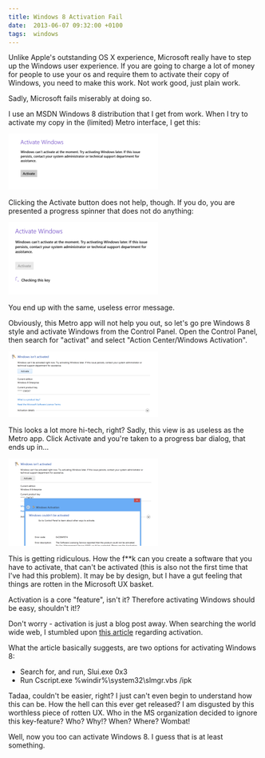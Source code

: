 ```yaml
---
title: Windows 8 Activation Fail
date:  2013-06-07 09:32:00 +0100
tags:  windows
---
```


Unlike Apple's outstanding OS X experience, Microsoft really have to step up the
Windows user experience. If you are going to charge a lot of money for people to
use your os and require them to activate their copy of Windows, you need to make
this work. Not work good, just plain work.

Sadly, Microsoft fails miserably at doing so.

I use an MSDN Windows 8 distribution that I get from work. When I try to activate
my copy in the (limited) Metro interface, I get this:

!["Windows can't activate at the moment" screen.](/assets/blog/2013-06-07-windows-1.png)

Clicking the Activate button does not help, though. If you do, you are presented
a progress spinner that does not do anything:

![An activation spinner doing nothing much](/assets/blog/2013-06-07-windows-2.png)

You end up with the same, useless error message.

Obviously, this Metro app will not help you out, so let's go pre Windows 8 style
and activate Windows from the Control Panel. Open the Control Panel, then search
for "activat" and select "Action Center/Windows Activation".

![Control panel activation screen](/assets/blog/2013-06-07-windows-3.png)

This looks a lot more hi-tech, right? Sadly, this view is as useless as the Metro
app. Click Activate and you're taken to a progress bar dialog, that ends up in...

![0xC004F074 - Windows couldn't be activated](/assets/blog/2013-06-07-windows-4.png)

This is getting ridiculous. How the f**k can you create a software that you have
to activate, that can't be activated (this is also not the first time that I've
had this problem). It may be by design, but I have a gut feeling that things are
rotten in the Microsoft UX basket. 

Activation is a core "feature", isn't it? Therefore activating Windows should be
easy, shouldn't it!?

Don't worry - activation is just a blog post away. When searching the world wide
web, I stumbled upon [this article](http://support.microsoft.com/kb/2750773?wa=wsignin1.0)
regarding activation.

What the article basically suggests, are two options for activating Windows 8:

* Search for, and run, Slui.exe 0x3
* Run Cscript.exe %windir%\system32\slmgr.vbs /ipk <Your product key>

Tadaa, couldn't be easier, right? I just can't even begin to understand how this
can be. How the hell can this ever get released? I am disgusted by this worthless
piece of rotten UX. Who in the MS organization decided to ignore this key-feature?
Who? Why!? When? Where? Wombat!

Well, now you too can activate Windows 8. I guess that is at least something.
